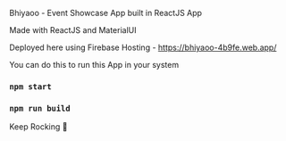 Bhiyaoo - Event Showcase App built in ReactJS App

Made with ReactJS and MaterialUI

Deployed here using Firebase Hosting - https://bhiyaoo-4b9fe.web.app/

You can do this to run this App in your system

### `npm start`

### `npm run build`

Keep Rocking :construction_worker:
